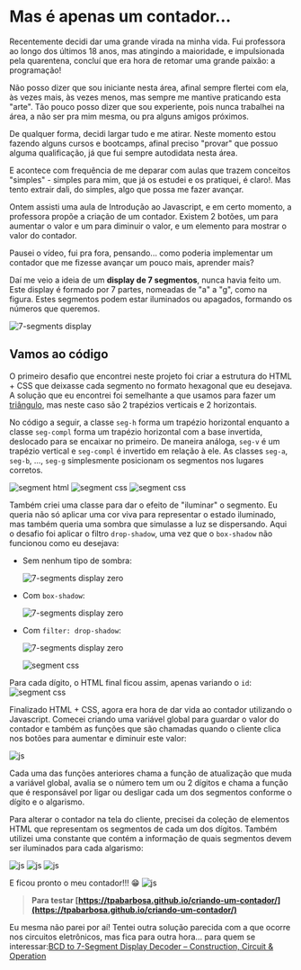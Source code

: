 # Mas é apenas um contador...

Recentemente decidi dar uma grande virada na minha vida. Fui professora ao longo dos últimos 18 anos, mas atingindo a maioridade, e impulsionada pela quarentena, concluí que era hora de retomar uma grande paixão: a programação!

Não posso dizer que sou iniciante nesta área, afinal sempre flertei com ela, às vezes mais, às vezes menos, mas sempre me mantive praticando esta "arte". Tão pouco posso dizer que sou experiente, pois nunca trabalhei na área, a não ser pra mim mesma, ou pra alguns amigos próximos.

De qualquer forma, decidi largar tudo e me atirar. Neste momento estou fazendo alguns cursos e bootcamps, afinal preciso "provar" que possuo alguma qualificação, já que fui sempre autodidata nesta área.

E acontece com frequência de me deparar com aulas que trazem conceitos "simples" - simples para mim, que já os estudei e os pratiquei, é claro!. Mas tento extrair dali, do simples, algo que possa me fazer avançar.

Ontem assisti uma aula de Introdução ao Javascript, e em certo momento, a professora propõe a criação de um contador. Existem 2 botões, um para aumentar o valor e um para diminuir o valor, e um elemento para mostrar o valor do contador.

Pausei o vídeo, fui pra fora, pensando... como poderia implementar um contador que me fizesse avançar um pouco mais, aprender mais?

Daí me veio a ideia de um **display de 7 segmentos**, nunca havia feito um. Este display é formado por 7 partes, nomeadas de "a" a "g", como na figura. Estes segmentos podem estar iluminados ou apagados, formando os números que queremos.

![7-segments display](docs/mic0434_0003.png?raw=true)

## Vamos ao código

O primeiro desafio que encontrei neste projeto foi criar a estrutura do HTML + CSS que deixasse cada segmento no formato hexagonal que eu desejava. A solução que eu encontrei foi semelhante a que usamos para fazer um [triângulo](https://medium.com/horadecodar/como-fazer-um-tri%C3%A2ngulo-com-css-8621d57f4d35), mas neste caso são 2 trapézios verticais e 2 horizontais.

No código a seguir, a classe `seg-h` forma um trapézio horizontal enquanto a classe `seg-compl` forma um trapézio horizontal com a base invertida, deslocado para se encaixar no primeiro. De maneira análoga, `seg-v` é um trapézio vertical e `seg-compl` é invertido em relação à ele. As classes `seg-a`, `seg-b`, ..., `seg-g` simplesmente posicionam os segmentos nos lugares corretos.

![segment html](docs/segment_html.png?raw=true)
![segment css](docs/segment_css.png?raw=true)
![segment css](docs/segment_css_position.png?raw=true)

Também criei uma classe para dar o efeito de "iluminar" o segmento. Eu queria não só aplicar uma cor viva para representar o estado iluminado, mas também queria uma sombra que simulasse a luz se dispersando. Aqui o desafio foi aplicar o filtro `drop-shadow`, uma vez que o `box-shadow` não funcionou como eu desejava:

- Sem nenhum tipo de sombra:

  ![7-segments display zero](docs/zero_without_shadow.png?raw=true)

- Com `box-shadow`:

  ![7-segments display zero](docs/zero_with_box_shadow.png?raw=true)

- Com `filter: drop-shadow`:

  ![7-segments display zero](docs/zero.png?raw=true)

  ![segment css](docs/segment_css_on.png?raw=true)

Para cada dígito, o HTML final ficou assim, apenas variando o `id`:
![segment css](docs/digit_html.png?raw=true)

Finalizado HTML + CSS, agora era hora de dar vida ao contador utilizando o Javascript. Comecei criando uma variável global para guardar o valor do contador e também as funções que são chamadas quando o cliente clica nos botões para aumentar e diminuir este valor:

![js](docs/buttons_js.png?raw=true)

Cada uma das funções anteriores chama a função de atualização que muda a variável global, avalia se o número tem um ou 2 dígitos e chama a função que é responsável por ligar ou desligar cada um dos segmentos conforme o dígito e o algarismo.

Para alterar o contador na tela do cliente, precisei da coleção de elementos HTML que representam os segmentos de cada um dos dígitos. Também utilizei uma constante que contém a informação de quais segmentos devem ser iluminados para cada algarismo:

![js](docs/update_js.png?raw=true)
![js](docs/digit_js.png?raw=true)
![js](docs/constant_js.png?raw=true)

E ficou pronto o meu contador!!! 😁
![js](docs/counter.gif?raw=true)

> **Para testar [https://tpabarbosa.github.io/criando-um-contador/](https://tpabarbosa.github.io/criando-um-contador/)**

Eu mesma não parei por aí! Tentei outra solução parecida com a que ocorre nos circuitos eletrônicos, mas fica para outra hora... para quem se interessar:[BCD to 7-Segment Display Decoder – Construction, Circuit & Operation](https://www.electricaltechnology.org/2018/05/bcd-to-7-segment-display-decoder.html)
